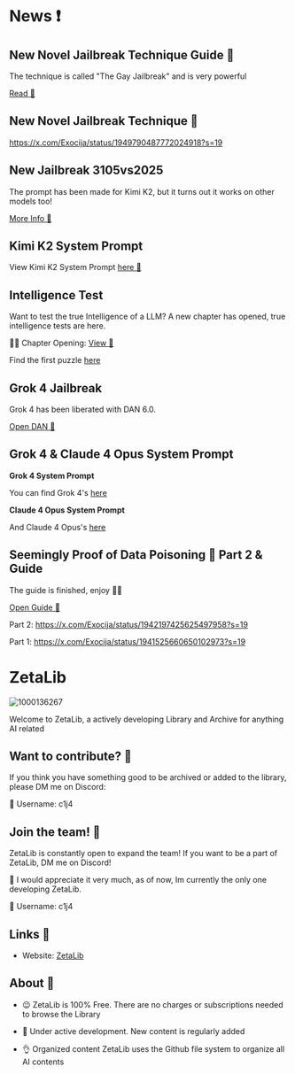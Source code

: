 # News ❗️
## New Novel Jailbreak Technique Guide 📄
The technique is called "The Gay Jailbreak" and is very powerful

[Read 📄](https://github.com/Exocija/ZetaLib/blob/main/The%20Gay%20Jailbreak/The%20Gay%20Jailbreak.md)

## New Novel Jailbreak Technique 🌟

https://x.com/Exocija/status/1949790487772024918?s=19

## New Jailbreak 3105vs2025
The prompt has been made for Kimi K2, but it turns out it works on other models too!

[More Info 📄](https://github.com/Exocija/ZetaLib/tree/main/Prompts/Jailbreaks/3105vs2025)

## Kimi K2 System Prompt 

View Kimi K2 System Prompt [here 📄](https://github.com/Exocija/ZetaLib/tree/main/System%20Prompts/Moonshot%20AI)

## Intelligence Test
Want to test the true Intelligence of a LLM? A new chapter has opened, true intelligence tests are here.

🧙‍♂️ Chapter Opening: [View 📜](https://x.com/Exocija/status/1943704627901268129?s=19)

Find the first puzzle [here](https://github.com/Exocija/ZetaLib/blob/main/Prompts/Intelligence%20Test/)

## Grok 4 Jailbreak
Grok 4 has been liberated with DAN 6.0.

[Open DAN 🐉](https://github.com/Exocija/ZetaLib/tree/main/Prompts/Jailbreaks/DAN%206.0%20Grok)

## Grok 4 & Claude 4 Opus System Prompt
**Grok 4 System Prompt**

You can find Grok 4's [here](https://github.com/Exocija/ZetaLib/blob/main/System%20Prompts/xAI/grok4.md)

**Claude 4 Opus System Prompt**

And Claude 4 Opus's [here](https://github.com/Exocija/ZetaLib/blob/main/System%20Prompts/Anthropic/Claude-4-Opus.md)

## Seemingly Proof of Data Poisoning 🐉 Part 2 & Guide

The guide is finished, enjoy 🧙‍♂️

[Open Guide 📃](https://github.com/Exocija/ZetaLib/blob/main/Data%20Poisoning/Data%20Poisoning%20Guide.md)

Part 2:
https://x.com/Exocija/status/1942197425625497958?s=19

Part 1:
https://x.com/Exocija/status/1941525660650102973?s=19





# ZetaLib

![1000136267](https://github.com/user-attachments/assets/e077fb25-fba8-490d-b665-1744b7c932be)


Welcome to ZetaLib, a actively developing Library and Archive for anything AI related


## Want to contribute? 📑
If you think you have something good to be archived or added to the library, please DM me on Discord:

📧 Username: c1j4

## Join the team! 📌
ZetaLib is constantly open to expand the team! If you want to be a part of ZetaLib, DM me on Discord!

👀 I would appreciate it very much, as of now, Im currently the only one developing ZetaLib.

📧 Username: c1j4

## Links 🔗

- Website: [ZetaLib](https://zetalib.neocities.org)


## About 🌙
- 😉 ZetaLib is 100% Free. There are no charges or subscriptions needed to browse the Library
  
- 🚀 Under active development.
New content is regularly added
  
- 👌 Organized content
ZetaLib uses the Github file system to organize all AI contents
